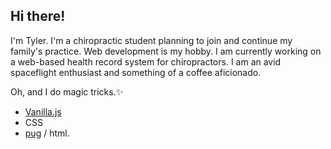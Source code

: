 ## Hi there!
I'm Tyler. I'm a chiropractic student planning to join and continue my family's practice. Web development is my hobby. I am currently working on a web-based health record system for chiropractors. I am an avid spaceflight enthusiast and something of a coffee aficionado. 

Oh, and I do magic tricks.✨

* [Vanilla.js](http://vanilla-js.com/) 
* CSS
* [pug](https://pugjs.org/api/getting-started.html) / html.

